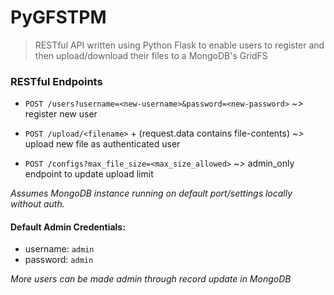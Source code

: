 # PyGFSTPM

> RESTful API written using Python Flask to enable users to register and then upload/download their files to a MongoDB's GridFS

### RESTful Endpoints

* ```POST /users?username=<new-username>&password=<new-password>``` *~>* register new user

* ```POST /upload/<filename>``` + (request.data contains file-contents) *~>* upload new file as authenticated user

* ```POST /configs?max_file_size=<max_size_allowed>``` *~>* admin_only endpoint to update upload limit

_Assumes MongoDB instance running on default port/settings locally without auth._

#### Default Admin Credentials:
* username: ```admin```
* password: ```admin```

_More users can be made admin through record update in MongoDB_
